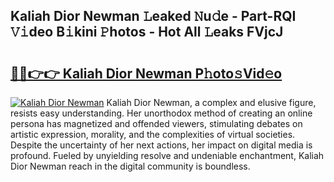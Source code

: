 ## Kaliah Dior Newman 𝙻eaked 𝙽u𝚍e - Part-RQI 𝚅𝚒deo B𝚒kini 𝙿hotos - Hot All 𝙻eaks FVjcJ

# <h2><a href="http://ld44igc.urlbe.top/?page=Kaliah+Dior+Newman">🔗🔗👉👉 Kaliah Dior Newman P𝚑oto𝚜Vid𝚎o</a></h2>

[![Kaliah Dior Newman](https://i.imgur.com/eBuTRDB.gif)](http://ld44igc.urlbe.top/?page=Kaliah+Dior+Newman)
Kaliah Dior Newman, a complex and elusive figure, resists easy understanding. Her unorthodox method of creating an online persona has magnetized and offended viewers, stimulating debates on artistic expression, morality, and the complexities of virtual societies. Despite the uncertainty of her next actions, her impact on digital media is profound. Fueled by unyielding resolve and undeniable enchantment, Kaliah Dior Newman reach in the digital community is boundless.
